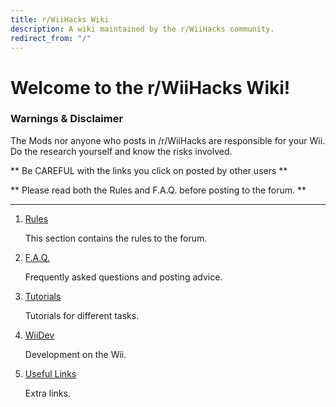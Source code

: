 ```yaml
---
title: r/WiiHacks Wiki
description: A wiki maintained by the r/WiiHacks community.
redirect_from: "/"
---
```


# Welcome to the r/WiiHacks Wiki!

### Warnings & Disclaimer

The Mods nor anyone who posts in /r/WiiHacks are responsible for your Wii. Do the research yourself and know the risks involved.

** Be CAREFUL with the links you click on posted by other users **

** Please read both the Rules and F.A.Q. before posting to the forum. **

----

1. [Rules](./rules.md)

   This section contains the rules to the forum.

2. [F.A.Q.](./faqs/faqs.md)
 
   Frequently asked questions and posting advice.

3. [Tutorials](./tutorials/tutorials.md) 
    
   Tutorials for different tasks.

4. [WiiDev](./wiidev/wiidev.md) 
   
   Development on the Wii.

5. [Useful Links](./links.md)
   
   Extra links.